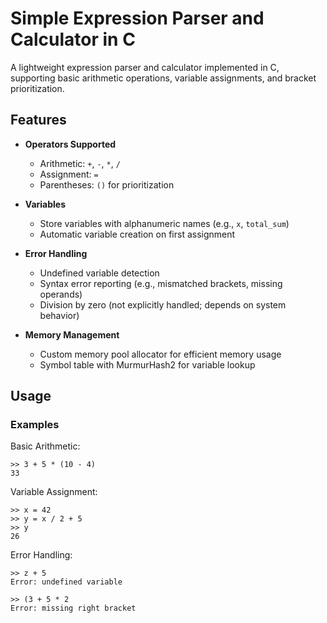 # Simple Expression Parser and Calculator in C

A lightweight expression parser and calculator implemented in C, supporting basic arithmetic operations, variable assignments, and bracket prioritization.

## Features

- **Operators Supported**
  - Arithmetic: `+`, `-`, `*`, `/`
  - Assignment: `=`
  - Parentheses: `()` for prioritization
  
- **Variables**
  - Store variables with alphanumeric names (e.g., `x`, `total_sum`)
  - Automatic variable creation on first assignment

- **Error Handling**
  - Undefined variable detection
  - Syntax error reporting (e.g., mismatched brackets, missing operands)
  - Division by zero (not explicitly handled; depends on system behavior)

- **Memory Management**
  - Custom memory pool allocator for efficient memory usage
  - Symbol table with MurmurHash2 for variable lookup

## Usage

### Examples
Basic Arithmetic:
```
>> 3 + 5 * (10 - 4)
33
```
Variable Assignment:
```
>> x = 42
>> y = x / 2 + 5
>> y
26
```
Error Handling:
```
>> z + 5
Error: undefined variable
```
```
>> (3 + 5 * 2
Error: missing right bracket
```

